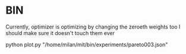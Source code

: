 # BIN

Currently, optimizer is optimizing by changing the zeroeth weights too
I should make sure it doesn't touch them ever

python plot.py "/home/milan/mit/bin/experiments/pareto003.json"
